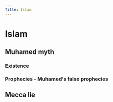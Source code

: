 ```yaml
---
Title: Islam
---
```


# Islam

## Muhamed myth

### Existence

### Prophecies - Muhamed's false prophecies

## Mecca lie